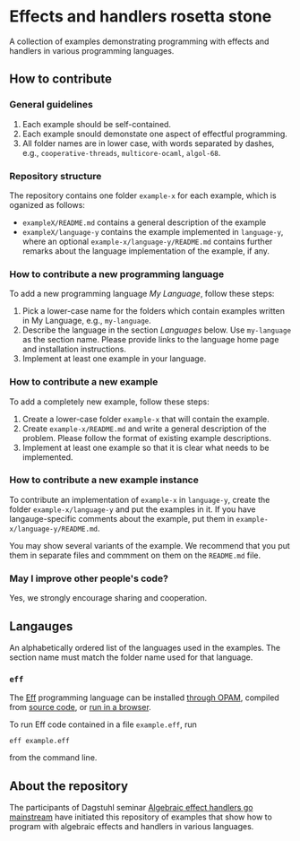 # Effects and handlers rosetta stone

A collection of examples demonstrating programming with effects and handlers in
various programming languages.

## How to contribute

### General guidelines

1. Each example should be self-contained.
2. Each example snould demonstate one aspect of effectful programming.
3. All folder names are in lower case, with words separated by dashes, e.g.,
   `cooperative-threads`, `multicore-ocaml`, `algol-68`.

### Repository structure

The repository contains one folder `example-x` for each example, which is
oganized as follows:

* `exampleX/README.md` contains a general description of the example
* `exampleX/language-y` contains the example implemented in `language-y`, where
   an optional `example-x/language-y/README.md` contains further remarks about
   the language implementation of the example, if any.

### How to contribute a new programming language

To add a new programming language *My Language*, follow these steps:

1. Pick a lower-case name for the folders which contain examples written in My
   Language, e.g., `my-language`.
2. Describe the language in the section *Languages* below. Use `my-language` as
   the section name. Please provide links to the language home page and
   installation instructions.
3. Implement at least one example in your language.

### How to contribute a new example

To add a completely new example, follow these steps:

1. Create a lower-case folder `example-x` that will contain the example.
2. Create `example-x/README.md` and write a general description of the problem.
   Please follow the format of existing example descriptions.
3. Implement at least one example so that it is clear what needs to be
   implemented.

### How to contribute a new example instance

To contribute an implementation of `example-x` in `language-y`, create the
folder `example-x/language-y` and put the examples in it. If you have
langauge-specific comments about the example, put them in
`example-x/language-y/README.md`.

You may show several variants of the example. We recommend that you put them in
separate files and commment on them on the `README.md` file.


### May I improve other people's code?

Yes, we strongly encourage sharing and cooperation.

## Langauges

An alphabetically ordered list of the languages used in the examples. The
section name must match the folder name used for that language.

### `eff`

The [Eff](http://www.eff-lang.org/) programming language can be installed
[through OPAM](https://github.com/matijapretnar/eff/#installing-with-opam),
compiled from [source code](https://github.com/matijapretnar/eff/), or [run in a
browser](http://www.eff-lang.org/try/).

To run Eff code contained in a file `example.eff`, run

    eff example.eff

from the command line.

## About the repository

The participants of Dagstuhl seminar [Algebraic effect handlers go
mainstream](https://www.dagstuhl.de/en/program/calendar/semhp/?semnr=18172) have
initiated this repository of examples that show how to program with algebraic
effects and handlers in various languages.
